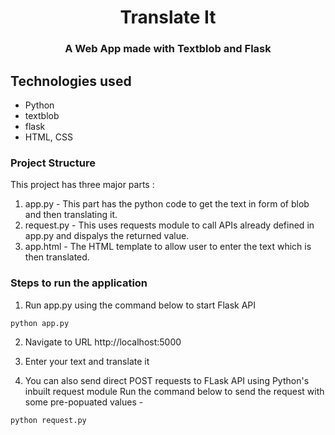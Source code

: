 <h1 align="center" >Translate It</h1>
<h3 align="center"> A Web App made with Textblob and Flask</h3>

## Technologies used
* Python
* textblob
* flask
* HTML, CSS


### Project Structure
This project has three major parts :
1. app.py - This part has the python code to get the text in form of blob and then translating it.
2. request.py - This uses requests module to call APIs already defined in app.py and dispalys the returned value.
3. app.html - The HTML template to allow user to enter the text which is then translated.

### Steps to run the application

1. Run app.py using the command below to start Flask API
```
python app.py
```
   
2. Navigate to URL http://localhost:5000

3. Enter your text and translate it

4. You can also send direct POST requests to FLask API using Python's inbuilt request module
Run the command below to send the request with some pre-popuated values -
```
python request.py
```

<br>



